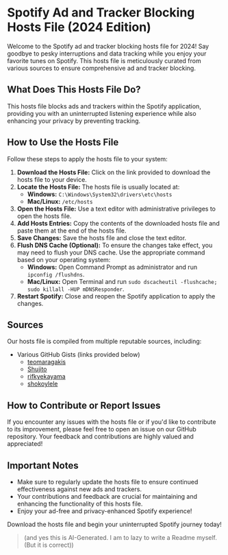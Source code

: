 # Spotify Ad and Tracker Blocking Hosts File (2024 Edition)

Welcome to the Spotify ad and tracker blocking hosts file for 2024! Say goodbye to pesky interruptions and data tracking while you enjoy your favorite tunes on Spotify. This hosts file is meticulously curated from various sources to ensure comprehensive ad and tracker blocking.

## What Does This Hosts File Do?

This hosts file blocks ads and trackers within the Spotify application, providing you with an uninterrupted listening experience while also enhancing your privacy by preventing tracking.

## How to Use the Hosts File

Follow these steps to apply the hosts file to your system:

1. **Download the Hosts File:** Click on the link provided to download the hosts file to your device.
2. **Locate the Hosts File:** The hosts file is usually located at:
   - **Windows:** `C:\Windows\System32\drivers\etc\hosts`
   - **Mac/Linux:** `/etc/hosts`
3. **Open the Hosts File:** Use a text editor with administrative privileges to open the hosts file.
4. **Add Hosts Entries:** Copy the contents of the downloaded hosts file and paste them at the end of the hosts file.
5. **Save Changes:** Save the hosts file and close the text editor.
6. **Flush DNS Cache (Optional):** To ensure the changes take effect, you may need to flush your DNS cache. Use the appropriate command based on your operating system:
   - **Windows:** Open Command Prompt as administrator and run `ipconfig /flushdns`.
   - **Mac/Linux:** Open Terminal and run `sudo dscacheutil -flushcache; sudo killall -HUP mDNSResponder`.
7. **Restart Spotify:** Close and reopen the Spotify application to apply the changes.


## Sources

Our hosts file is compiled from multiple reputable sources, including:

- Various GitHub Gists (links provided below)
  - [teomaragakis](https://gist.github.com/teomaragakis/cb187d880c9a3ca2c8a2)
  - [Shujito](https://gist.github.com/Shujito/b7a8f8f971b22f49b4313d7d3e8e6931)
  - [rifkyekayama](https://gist.github.com/rifkyekayama/f7c43e470f23878b20416e68f73829dc)
  - [shokoylele](https://gist.github.com/shokoylele/8f4160a102480471cb946fbd800bc86a)

## How to Contribute or Report Issues

If you encounter any issues with the hosts file or if you'd like to contribute to its improvement, please feel free to open an issue on our GitHub repository. Your feedback and contributions are highly valued and appreciated!

## Important Notes

- Make sure to regularly update the hosts file to ensure continued effectiveness against new ads and trackers.
- Your contributions and feedback are crucial for maintaining and enhancing the functionality of this hosts file.
- Enjoy your ad-free and privacy-enhanced Spotify experience!

Download the hosts file and begin your uninterrupted Spotify journey today!

> (and yes this is AI-Generated. I am to lazy to write a Readme myself. (But it is correct))
